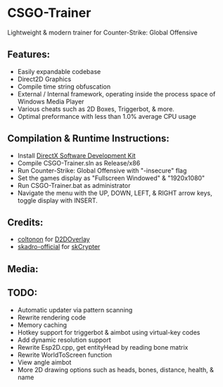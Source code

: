 # CSGO-Trainer
Lightweight & modern trainer for Counter-Strike: Global Offensive

## Features:
* Easily expandable codebase
* Direct2D Graphics
* Compile time string obfuscation
* External / Internal framework, operating inside the process space of Windows Media Player
* Various cheats such as 2D Boxes, Triggerbot, & more.
* Optimal preformance with less than 1.0% average CPU usage

## Compilation & Runtime Instructions:
* Install [DirectX Software Development Kit](https://www.microsoft.com/en-us/download/confirmation.aspx?id=6812)
* Compile CSGO-Trainer.sln as Release/x86
* Run Counter-Strike: Global Offensive with "-insecure" flag
* Set the games display as "Fullscreen Windowed" & "1920x1080"
* Run CSGO-Trainer.bat as administrator
* Navigate the menu with the UP, DOWN, LEFT, & RIGHT arrow keys, toggle display with INSERT.

## Credits:
* [coltonon](https://github.com/coltonon) for [D2DOverlay](https://github.com/coltonon/D2DOverlay)
* [skadro-official](https://github.com/skadro-official) for [skCrypter](https://github.com/skadro-official/skCrypter)

## Media:

## TODO:
* Automatic updater via pattern scanning
* Rewrite rendering code
* Memory caching
* Hotkey support for triggerbot & aimbot using virtual-key codes
* Add dynamic resolution support
* Rewrite Esp2D.cpp, get entityHead by reading bone matrix
* Rewrite WorldToScreen function
* View angle aimbot
* More 2D drawing options such as heads, bones, distance, health, & name
